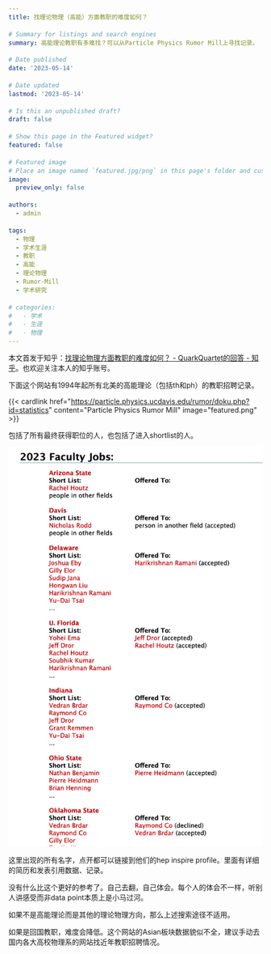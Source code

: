 ```yaml
---
title: 找理论物理（高能）方面教职的难度如何？

# Summary for listings and search engines
summary: 高能理论教职有多难找？可以从Particle Physics Rumor Mill上寻找记录。

# Date published
date: '2023-05-14'

# Date updated
lastmod: '2023-05-14'

# Is this an unpublished draft?
draft: false

# Show this page in the Featured widget?
featured: false

# Featured image
# Place an image named `featured.jpg/png` in this page's folder and customize its options here.
image:
  preview_only: false

authors:
  - admin

tags:
  - 物理
  - 学术生涯
  - 教职
  - 高能
  - 理论物理
  - Rumor-Mill
  - 学术研究

# categories:
#   - 学术
#   - 生涯
#   - 物理
---
```


本文首发于知乎：[找理论物理方面教职的难度如何？ - QuarkQuartet的回答 - 知乎](https://www.zhihu.com/question/348742808/answer/3028090106)。也欢迎关注本人的知乎账号。

下面这个网站有1994年起所有北美的高能理论（包括th和ph）的教职招聘记录。

{{< cardlink href="https://particle.physics.ucdavis.edu/rumor/doku.php?id=statistics" content="Particle Physics Rumor Mill" image="featured.png" >}}


包括了所有最终获得职位的人，也包括了进入shortlist的人。

![Alt text](fig1.png)

这里出现的所有名字，点开都可以链接到他们的hep inspire profile。里面有详细的简历和发表引用数据、记录。

没有什么比这个更好的参考了。自己去翻，自己体会。每个人的体会不一样，听别人讲感受而非data point本质上是小马过河。

如果不是高能理论而是其他的理论物理方向，那么上述搜索途径不适用。

如果是回国教职，难度会降低。这个网站的Asian板块数据貌似不全，建议手动去国内各大高校物理系的网站找近年教职招聘情况。